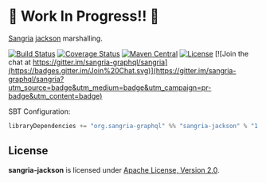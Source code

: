 # 🚧 Work In Progress!! 🚧

[Sangria](http://sangria-graphql.org/) [jackson](http://json4s.org) marshalling.

[![Build Status](https://travis-ci.com/sangria-graphql/sangria-jackson.svg?branch=main)](https://travis-ci.com/sangria-graphql/sangria-jackson)
[![Coverage Status](http://coveralls.io/repos/sangria-graphql/sangria-jackson/badge.svg?branch=main&service=github)](http://coveralls.io/github/sangria-graphql/sangria-jackson?branch=main)
[![Maven Central](https://maven-badges.herokuapp.com/maven-central/org.sangria-graphql/sangria-jackson_2.11/badge.svg)](https://maven-badges.herokuapp.com/maven-central/org.sangria-graphql/sangria-jackson_2.11)
[![License](http://img.shields.io/:license-Apache%202-brightgreen.svg)](http://www.apache.org/licenses/LICENSE-2.0.txt)
[![Join the chat at https://gitter.im/sangria-graphql/sangria](https://badges.gitter.im/Join%20Chat.svg)](https://gitter.im/sangria-graphql/sangria?utm_source=badge&utm_medium=badge&utm_campaign=pr-badge&utm_content=badge)

SBT Configuration:

```scala
libraryDependencies += "org.sangria-graphql" %% "sangria-jackson" % "1.0.1"
```

## License

**sangria-jackson** is licensed under [Apache License, Version 2.0](http://www.apache.org/licenses/LICENSE-2.0).

